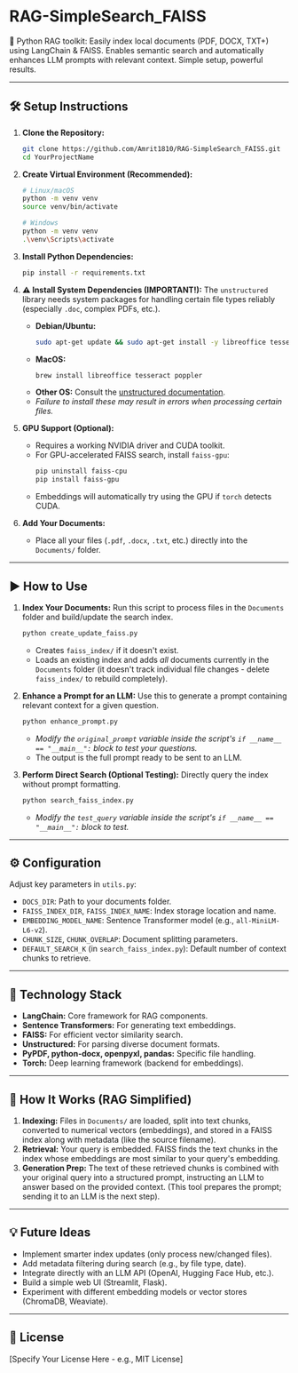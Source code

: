 # RAG-SimpleSearch_FAISS
🚀 Python RAG toolkit: Easily index local documents (PDF, DOCX, TXT+) using LangChain &amp; FAISS. Enables semantic search and automatically enhances LLM prompts with relevant context. Simple setup, powerful results.




---

## 🛠️ Setup Instructions

1.  **Clone the Repository:**
    ```bash
    git clone https://github.com/Amrit1810/RAG-SimpleSearch_FAISS.git
    cd YourProjectName
    ```

2.  **Create Virtual Environment (Recommended):**
    ```bash
    # Linux/macOS
    python -m venv venv
    source venv/bin/activate

    # Windows
    python -m venv venv
    .\venv\Scripts\activate
    ```

3.  **Install Python Dependencies:**
    ```bash
    pip install -r requirements.txt
    ```

4.  **⚠️ Install System Dependencies (IMPORTANT!):**
    The `unstructured` library needs system packages for handling certain file types reliably (especially `.doc`, complex PDFs, etc.).
    *   **Debian/Ubuntu:**
        ```bash
        sudo apt-get update && sudo apt-get install -y libreoffice tesseract-ocr poppler-utils
        ```
    *   **MacOS:**
        ```bash
        brew install libreoffice tesseract poppler
        ```
    *   **Other OS:** Consult the [unstructured documentation](https://unstructured-io.github.io/unstructured/installation/full_installation.html).
    *   *Failure to install these may result in errors when processing certain files.*

5.  **GPU Support (Optional):**
    *   Requires a working NVIDIA driver and CUDA toolkit.
    *   For GPU-accelerated FAISS search, install `faiss-gpu`:
        ```bash
        pip uninstall faiss-cpu
        pip install faiss-gpu
        ```
    *   Embeddings will automatically try using the GPU if `torch` detects CUDA.

6.  **Add Your Documents:**
    *   Place all your files (`.pdf`, `.docx`, `.txt`, etc.) directly into the `Documents/` folder.

---

## ▶️ How to Use

1.  **Index Your Documents:**
    Run this script to process files in the `Documents` folder and build/update the search index.
    ```bash
    python create_update_faiss.py
    ```
    *   Creates `faiss_index/` if it doesn't exist.
    *   Loads an existing index and adds *all* documents currently in the `Documents` folder (it doesn't track individual file changes - delete `faiss_index/` to rebuild completely).

2.  **Enhance a Prompt for an LLM:**
    Use this to generate a prompt containing relevant context for a given question.
    ```bash
    python enhance_prompt.py
    ```
    *   *Modify the `original_prompt` variable inside the script's `if __name__ == "__main__":` block to test your questions.*
    *   The output is the full prompt ready to be sent to an LLM.

3.  **Perform Direct Search (Optional Testing):**
    Directly query the index without prompt formatting.
    ```bash
    python search_faiss_index.py
    ```
    *   *Modify the `test_query` variable inside the script's `if __name__ == "__main__":` block to test.*

---

## ⚙️ Configuration

Adjust key parameters in `utils.py`:

*   `DOCS_DIR`: Path to your documents folder.
*   `FAISS_INDEX_DIR`, `FAISS_INDEX_NAME`: Index storage location and name.
*   `EMBEDDING_MODEL_NAME`: Sentence Transformer model (e.g., `all-MiniLM-L6-v2`).
*   `CHUNK_SIZE`, `CHUNK_OVERLAP`: Document splitting parameters.
*   `DEFAULT_SEARCH_K` (in `search_faiss_index.py`): Default number of context chunks to retrieve.

---

## 🧩 Technology Stack

*   **LangChain:** Core framework for RAG components.
*   **Sentence Transformers:** For generating text embeddings.
*   **FAISS:** For efficient vector similarity search.
*   **Unstructured:** For parsing diverse document formats.
*   **PyPDF, python-docx, openpyxl, pandas:** Specific file handling.
*   **Torch:** Deep learning framework (backend for embeddings).

---

## 📖 How It Works (RAG Simplified)

1.  **Indexing:** Files in `Documents/` are loaded, split into text chunks, converted to numerical vectors (embeddings), and stored in a FAISS index along with metadata (like the source filename).
2.  **Retrieval:** Your query is embedded. FAISS finds the text chunks in the index whose embeddings are most similar to your query's embedding.
3.  **Generation Prep:** The text of these retrieved chunks is combined with your original query into a structured prompt, instructing an LLM to answer based on the provided context. (This tool prepares the prompt; sending it to an LLM is the next step).

---

## 💡 Future Ideas

*   Implement smarter index updates (only process new/changed files).
*   Add metadata filtering during search (e.g., by file type, date).
*   Integrate directly with an LLM API (OpenAI, Hugging Face Hub, etc.).
*   Build a simple web UI (Streamlit, Flask).
*   Experiment with different embedding models or vector stores (ChromaDB, Weaviate).

---

## 📜 License

[Specify Your License Here - e.g., MIT License]
